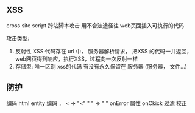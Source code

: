 ## XSS
cross site script 跨站脚本攻击
用不合法途径往 web页面插入可执行的代码

攻击类型:
1. 反射性
  XSS 代码存在 url 中， 服务器解析请求， 把XSS 的代码一并返回，
  web网页得到响应，执行XSS，过程向一次反射一样
2. 存储型:
  唯一区别 xss的代码 有没有永久保留在 服务器 (服务器， 文件...)

## 防护
编码 html entity 编码 ， < -> "&lt;" " " -> "&nbsp;"
onError 属性 onCkick
过滤
校正 
